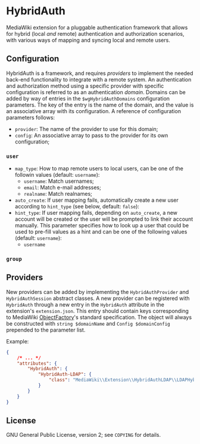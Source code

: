 # HybridAuth

MediaWiki extension for a pluggable authentication framework that allows for hybrid (local *and* remote) authentication and authorization scenarios,
with various ways of mapping and syncing local and remote users.

## Configuration

HybridAuth is a framework, and requires *providers* to implement the needed back-end functionality to integrate with a remote system.
An authentication and authorization method using a specific provider with specific configuration is referred to as an authentication *domain*.
Domains can be added by way of entries in the `$wgHybridAuthDomains` configuration parameters. The key of the entry is the name of the domain,
and the value is an associative array with its configuration. A reference of configuration parameters follows:

* `provider`: The name of the provider to use for this domain;
* `config`: An associative array to pass to the provider for its own configuration;

### `user`

* `map_type`: How to map remote users to local users, can be one of the followin values (default: `username`):
  - `username`: Match usernames;
  - `email`: Match e-mail addresses;
  - `realname`: Match realnames;
* `auto_create`: If user mapping fails, automatically create a new user according to `hint_type` (see below, default: `false`):
* `hint_type`: If user mapping fails, depending on `auto_create`, a new account will be created or the user will be prompted to link their account manually.
  This parameter specifies how to look up a user that could be used to pre-fill values as a hint and can be one of the following values (default: `username`):
  - `username`

### `group`

## Providers

New providers can be added by implementing the `HybridAuthProvider` and `HybridAuthSession` abstract classes.
A new provider can be registered with `HybridAuth` through a new entry in the `HybridAuth` attribute in the extension's `extension.json`.
This entry should contain keys corresponding to MediaWiki [ObjectFactory](https://www.mediawiki.org/wiki/ObjectFactory)'s standard specification.
The object will always be constructed with `string $domainName` and `Config $domainConfig` prepended to the parameter list.

Example:
```json
{
	/* ... */
	"attributes": {
		"HybridAuth": {
			"HybridAuth-LDAP": {
				"class": "MediaWiki\\Extension\\HybridAuthLDAP\\LDAPHybridAuthProvider"
			}
		}
	}
}
```

## License

GNU General Public License, version 2; see `COPYING` for details.
